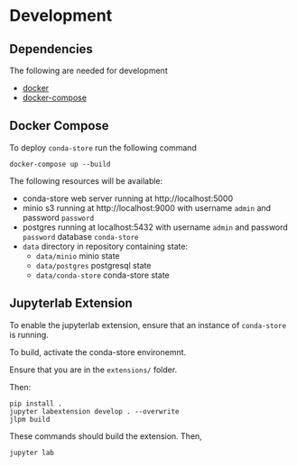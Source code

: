 # Development

## Dependencies

The following are needed for development

 - [docker](https://docs.docker.com/engine/install/)
 - [docker-compose](https://docs.docker.com/compose/install/)

## Docker Compose

To deploy `conda-store` run the following command

```shell
docker-compose up --build
```

The following resources will be available:
  - conda-store web server running at http://localhost:5000
  - minio s3 running at http://localhost:9000 with username `admin` and password `password`
  - postgres running at localhost:5432 with username `admin` and password `password` database `conda-store`
  - `data` directory in repository containing state:
     - `data/minio` minio state
     - `data/postgres` postgresql state
     - `data/conda-store` conda-store state

## Jupyterlab Extension

To enable the jupyterlab extension, ensure that an instance of `conda-store` is running.

To build, activate the conda-store environemnt. 

Ensure that you are in the `extensions/` folder. 

Then: 

```shell
pip install .
jupyter labextension develop . --overwrite
jlpm build
```

These commands should build the extension. Then, 

`jupyter lab`


